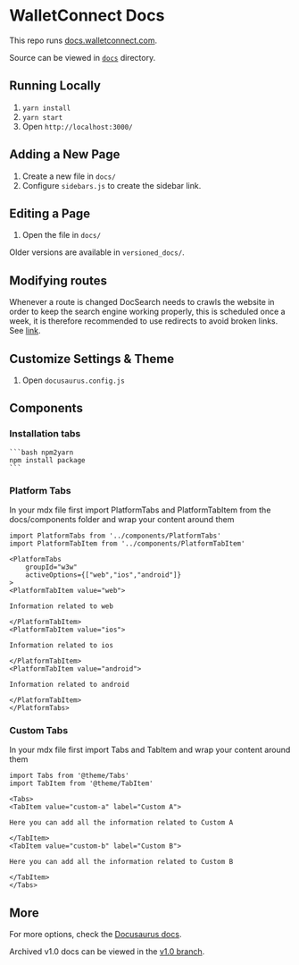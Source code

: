 # WalletConnect Docs

This repo runs [docs.walletconnect.com](https://docs.walletconnect.com).

Source can be viewed in [`docs`](./docs/) directory.

## Running Locally

1. `yarn install`
2. `yarn start`
3. Open `http://localhost:3000/`

## Adding a New Page

1. Create a new file in `docs/`
2. Configure `sidebars.js` to create the sidebar link.

## Editing a Page

1. Open the file in `docs/`

Older versions are available in `versioned_docs/`.

## Modifying routes

Whenever a route is changed DocSearch needs to crawls the website in order to keep the search engine working properly, this is scheduled once a week, it is therefore
recommended to use redirects to avoid broken links. See [link](https://vercel.com/docs/concepts/projects/project-configuration#redirects).

## Customize Settings & Theme

1. Open `docusaurus.config.js`

## Components

### Installation tabs

````
```bash npm2yarn
npm install package
```
````

### Platform Tabs

In your mdx file first import PlatformTabs and PlatformTabItem from the docs/components folder and wrap your content around them

```mdx
import PlatformTabs from '../components/PlatformTabs'
import PlatformTabItem from '../components/PlatformTabItem'

<PlatformTabs
	groupId="w3w"
	activeOptions={["web","ios","android"]}
>
<PlatformTabItem value="web">

Information related to web

</PlatformTabItem>
<PlatformTabItem value="ios">

Information related to ios

</PlatformTabItem>
<PlatformTabItem value="android">

Information related to android

</PlatformTabItem>
</PlatformTabs>
```

### Custom Tabs

In your mdx file first import Tabs and TabItem and wrap your content around them

```mdx
import Tabs from '@theme/Tabs'
import TabItem from '@theme/TabItem'

<Tabs>
<TabItem value="custom-a" label="Custom A">

Here you can add all the information related to Custom A

</TabItem>
<TabItem value="custom-b" label="Custom B">

Here you can add all the information related to Custom B

</TabItem>
</Tabs>
```

## More

For more options, check the [Docusaurus docs](https://docusaurus.io/).

Archived v1.0 docs can be viewed in the [v1.0 branch](https://github.com/WalletConnect/walletconnect-docs/tree/v1.0).